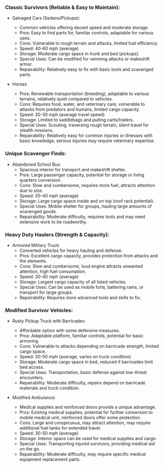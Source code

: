 ### Classic Survivors (Reliable & Easy to Maintain):

- Salvaged Cars (Sedans/Pickups): 
  - Common vehicles offering decent speed and moderate storage.
  - Pros: Easy to find parts for, familiar controls, adaptable for various uses.
  - Cons: Vulnerable to rough terrain and attacks, limited fuel efficiency.
  - Speed: 40-60 mph (average)
  - Storage: Moderate cargo space in trunk and bed (pickups).
  - Special Uses: Can be modified for ramming attacks or makeshift armor.
  - Repairability: Relatively easy to fix with basic tools and scavenged parts.

- Horses
  - Pros: Renewable transportation (breeding), adaptable to various terrains, relatively quiet compared to vehicles.
  - Cons: Requires food, water, and veterinary care, vulnerable to attacks from predators and humans, limited cargo capacity.
  - Speed: 20-30 mph (average travel speed)
  - Storage: Limited to saddlebags and pulling carts/trailers.
  - Special Uses: Scouting, traversing rough terrain, silent travel for stealth missions.
  - Repairability: Relatively easy for common injuries or illnesses with basic knowledge, serious injuries may require veterinary expertise.

### Unique Scavenger Finds:

- Abandoned School Bus: 
  - Spacious interior for transport and makeshift shelter.
  - Pros: Large passenger capacity, potential for storage or living quarters conversion.
  - Cons: Slow and cumbersome, requires more fuel, attracts attention due to size.
  - Speed: 20-40 mph (average)
  - Storage: Large cargo space inside and on top (roof rack potential).
  - Special Uses: Mobile shelter for groups, hauling large amounts of scavenged goods.
  - Repairability: Moderate difficulty, requires tools and may need extensive work to be roadworthy.

### Heavy Duty Haulers (Strength & Capacity):

- Armored Military Truck: 
  - Converted vehicles for heavy hauling and defense.
  - Pros: Excellent cargo capacity, provides protection from attacks and the elements.
  - Cons: Slow and cumbersome, loud engine attracts unwanted attention, high fuel consumption.
  - Speed: 20-40 mph (average)
  - Storage: Largest cargo capacity of all listed vehicles.
  - Special Uses: Can be used as mobile forts, battering rams, or transport for large groups.
  - Repairability: Requires more advanced tools and skills to fix.

### Modified Survivor Vehicles:

- Rusty Pickup Truck with Barricades: 
  - Affordable option with some defensive measures.
  - Pros: Adaptable platform, familiar controls, potential for basic armoring.
  - Cons: Vulnerable to attacks depending on barricade strength, limited cargo space.
  - Speed: 30-50 mph (average, varies on truck condition)
  - Storage: Moderate cargo space in bed, reduced if barricades limit bed access.
  - Special Uses: Transportation, basic defense against low-threat encounters.
  - Repairability: Moderate difficulty, repairs depend on barricade materials and truck condition.

- Modified Ambulance: 
  - Medical supplies and reinforced doors provide a unique advantage.
  - Pros: Existing medical supplies, potential for further conversion to mobile medical unit, reinforced doors offer some protection.
  - Cons: Large and conspicuous, may attract attention, may require additional fuel tanks for extended travel.
  - Speed: 30-50 mph (average)
  - Storage: Interior space can be used for medical supplies and cargo.
  - Special Uses: Transporting injured survivors, providing medical aid on the go.
  - Repairability: Moderate difficulty, may require specific medical equipment replacement parts.
